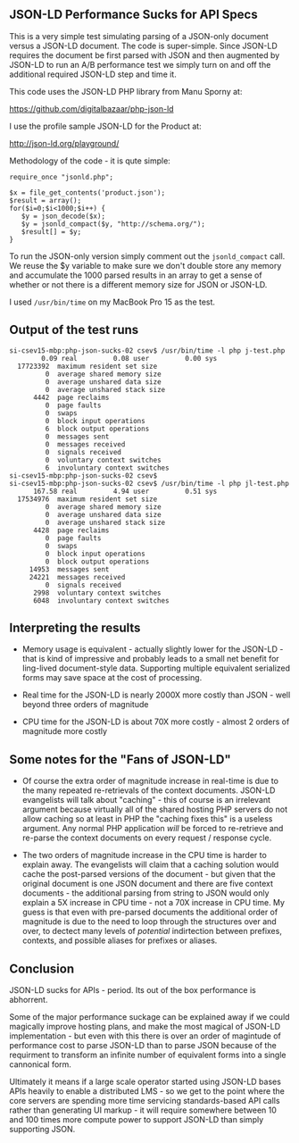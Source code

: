 
JSON-LD Performance Sucks for API Specs
---------------------------------------

This is a very simple test simulating parsing of a JSON-only document versus a JSON-LD
document.  The code is super-simple.  Since JSON-LD requires the document be first parsed
with JSON and then augmented by JSON-LD to run an A/B performance test we simply turn 
on and off the additional required JSON-LD step and time it.

This code uses the JSON-LD PHP library from Manu Sporny at:

https://github.com/digitalbazaar/php-json-ld

I use the profile sample JSON-LD for the Product at:

http://json-ld.org/playground/

Methodology of the code - it is qute simple:

    require_once "jsonld.php";

    $x = file_get_contents('product.json');
    $result = array();
    for($i=0;$i<1000;$i++) {
       $y = json_decode($x);
       $y = jsonld_compact($y, "http://schema.org/");
       $result[] = $y;
    }

To run the JSON-only version simply comment out the `jsonld_compact` call.
We reuse the $y variable to make sure we don't double store any memory 
and accumulate the 1000 parsed results in an array to get a sense of whether
or not there is a different memory size for JSON or JSON-LD.

I used `/usr/bin/time` on my MacBook Pro 15 as the test.

Output of the test runs
-----------------------

    si-csev15-mbp:php-json-sucks-02 csev$ /usr/bin/time -l php j-test.php
            0.09 real         0.08 user         0.00 sys
      17723392  maximum resident set size
             0  average shared memory size
             0  average unshared data size
             0  average unshared stack size
          4442  page reclaims
             0  page faults
             0  swaps
             0  block input operations
             6  block output operations
             0  messages sent
             0  messages received
             0  signals received
             0  voluntary context switches
             6  involuntary context switches
    si-csev15-mbp:php-json-sucks-02 csev$ 
    si-csev15-mbp:php-json-sucks-02 csev$ /usr/bin/time -l php jl-test.php
          167.58 real         4.94 user         0.51 sys
      17534976  maximum resident set size
             0  average shared memory size
             0  average unshared data size
             0  average unshared stack size
          4428  page reclaims
             0  page faults
             0  swaps
             0  block input operations
             0  block output operations
         14953  messages sent
         24221  messages received
             0  signals received
          2998  voluntary context switches
          6048  involuntary context switches


Interpreting the results
------------------------

* Memory usage is equivalent - actually slightly lower for the JSON-LD - 
that is kind of impressive and probably leads to a small net benefit for 
ling-lived document-style data.   Supporting multiple equivalent 
serialized forms may save space at the cost of processing.

* Real time for the JSON-LD is nearly 2000X more costly than JSON - well beyond
three orders of magnitude

* CPU time for the JSON-LD is about 70X more costly - almost 2 orders of 
magnitude more costly

Some notes for the "Fans of JSON-LD"
------------------------------------

* Of course the extra order of magnitude increase in real-time 
is due to the many repeated re-retrievals of the context documents.
JSON-LD evangelists will talk about "caching" - this of course is an irrelevant argument
because virtually all of the shared hosting PHP servers do not allow caching so at 
least in PHP the "caching fixes this" is a useless argument.  Any normal PHP application 
*will* be forced to re-retrieve and re-parse the context documents on every 
request / response cycle.

* The two orders of magnitude increase in the CPU time is harder to explain away.
The evangelists will claim that a caching solution would cache the post-parsed 
versions of the document - but given that the original document is one JSON document
and there are five context documents - the additional parsing from string to JSON
would only explain a 5X increase in CPU time - not a 70X increase in CPU time.  My guess
is that even with pre-parsed documents the additional order of magnitude is due to the
need to loop through the structures over and over, to dectect many levels of *potential*
indirtection between prefixes, contexts, and possible aliases for prefixes or aliases.

Conclusion
----------

JSON-LD sucks for APIs - period.   Its out of the box performance is abhorrent.  

Some of the major performance suckage can be explained away if we could magically 
improve hosting plans, and make the most magical of JSON-LD implementation - but 
even with this there is over an order of magintude of performance cost to parse 
JSON-LD than to parse JSON because of the requirment to transform an infinite number 
of equivalent forms into a single cannonical form.

Ultimately it means if a large scale operator started using JSON-LD bases APIs heavily 
to enable a distributed LMS - so we get to the point where the core servers are spending
more time servicing standards-based API calls rather than generating UI markup - it will
require somewhere between 10 and 100 times more compute power to support JSON-LD than simply
supporting JSON.









